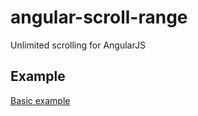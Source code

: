 # angular-scroll-range

Unlimited scrolling for AngularJS

## Example

[Basic example](http://bancek.github.io/angular-scroll-range/examples/basic.html)
